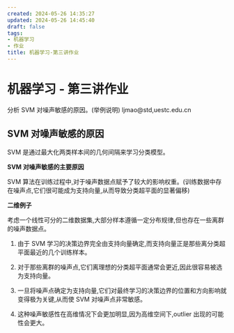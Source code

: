 ```yaml
---
created: 2024-05-26 14:35:27
updated: 2024-05-26 14:45:40
draft: false
tags: 
- 机器学习
- 作业
title: 机器学习-第三讲作业
---
```


# 机器学习 - 第三讲作业

分析 SVM 对噪声敏感的原因。(举例说明)
ljmao@std,uestc.edu.cn

## SVM 对噪声敏感的原因

SVM 是通过最大化两类样本间的几何间隔来学习分类模型。

**SVM 对噪声敏感的主要原因**

SVM 算法在训练过程中,对于噪声数据点赋予了较大的影响权重。(训练数据中存在噪声点,它们很可能成为支持向量,从而导致分类超平面的显著偏移)

**二维例子**

考虑一个线性可分的二维数据集,大部分样本遵循一定分布规律,但也存在一些离群的噪声数据点。

1) 由于 SVM 学习的决策边界完全由支持向量确定,而支持向量正是那些离分类超平面最近的几个训练样本。

2) 对于那些离群的噪声点,它们离理想的分类超平面通常会更近,因此很容易被选为支持向量。

3) 一旦将噪声点确定为支持向量,它们对最终学习的决策边界的位置和方向影响就变得极为关键,从而使 SVM 对噪声点非常敏感。

4) 这种噪声敏感性在高维情况下会更加明显,因为高维空间下,outlier 出现的可能性会更大。
